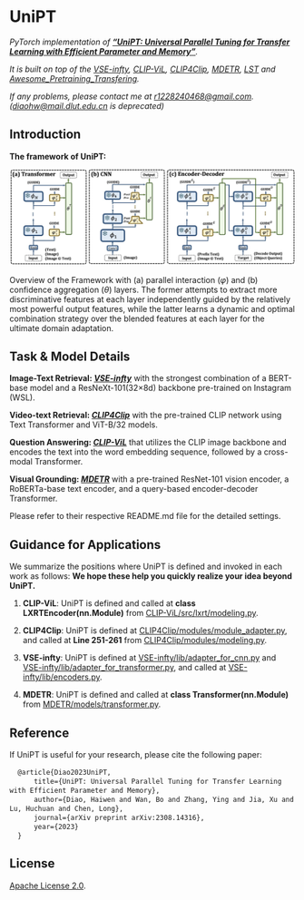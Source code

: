 # UniPT
*PyTorch implementation of [**“UniPT: Universal Parallel Tuning for Transfer Learning with Efficient Parameter and Memory”**](https://arxiv.org/abs/2308.14316).* 

*It is built on top of the [VSE-infty](https://github.com/woodfrog/vse_infty), [CLIP-ViL](https://github.com/clip-vil/CLIP-ViL), [CLIP4Clip](https://github.com/ArrowLuo/CLIP4Clip), [MDETR](https://github.com/ashkamath/mdetr), [LST](https://github.com/ylsung/Ladder-Side-Tuning) and [Awesome_Pretraining_Transfering](https://github.com/Paranioar/Awesome_Cross_Modal_Pretraining_Transfering).* 

*If any problems, please contact me at r1228240468@gmail.com. (diaohw@mail.dlut.edu.cn is deprecated)*

## Introduction

**The framework of UniPT:**

<img src="./0-docs/application.jpg" width = "100%" height="50%">

Overview of the Framework with (a) parallel interaction ($\varphi$) and (b) confidence aggregation ($\theta$) layers. The former attempts to extract more discriminative features at each layer independently guided by the relatively most powerful output features, while the latter learns a dynamic and optimal combination strategy over the blended features at each layer for the ultimate domain adaptation.

## Task & Model Details

**Image-Text Retrieval: *[VSE-infty](https://github.com/Paranioar/UniPT/blob/main/VSE-infty/README.md)*** with the strongest combination of a BERT-base model and a ResNeXt-101(32×8d) backbone pre-trained on Instagram (WSL).

**Video-text Retrieval: *[CLIP4Clip](https://github.com/Paranioar/UniPT/blob/main/CLIP4Clip/README.md)*** with the pre-trained CLIP network using Text Transformer and ViT-B/32 models.

**Question Answering: *[CLIP-ViL](https://github.com/Paranioar/UniPT/blob/main/CLIP-ViL/README.md)*** that utilizes the CLIP image backbone and encodes the text into the word embedding sequence, followed by a cross-modal Transformer.

**Visual Grounding: *[MDETR](https://github.com/Paranioar/UniPT/blob/main/MDETR/README.md)*** with a pre-trained ResNet-101 vision encoder, a RoBERTa-base text encoder, and a query-based encoder-decoder Transformer.

Please refer to their respective README.md file for the detailed settings.


## Guidance for Applications
We summarize the positions where UniPT is defined and invoked in each work as follows:
**We hope these help you quickly realize your idea beyond UniPT.**


1. **CLIP-ViL**: UniPT is defined and called at **class LXRTEncoder(nn.Module)** from [CLIP-ViL/src/lxrt/modeling.py](https://github.com/Paranioar/UniPT/blob/main/CLIP-ViL/src/lxrt/modeling.py).

2. **CLIP4Clip**: UniPT is defined at [CLIP4Clip/modules/module_adapter.py](https://github.com/Paranioar/UniPT/blob/main/CLIP4Clip/modules/module_adapter.py), and called at **Line 251-261** from [CLIP4Clip/modules/modeling.py](https://github.com/Paranioar/UniPT/blob/main/CLIP4Clip/modules/modeling.py).

3. **VSE-infty**: UniPT is defined at [VSE-infty/lib/adapter_for_cnn.py](https://github.com/Paranioar/UniPT/blob/main/VSE-infty/lib/adapter_for_cnn.py) and [VSE-infty/lib/adapter_for_transformer.py](https://github.com/Paranioar/UniPT/blob/main/VSE-infty/lib/adapter_for_transformer.py), and called at [VSE-infty/lib/encoders.py](https://github.com/Paranioar/UniPT/blob/main/VSE-infty/lib/encoders.py).

4. **MDETR**: UniPT is defined and called at **class Transformer(nn.Module)** from [MDETR/models/transformer.py](https://github.com/Paranioar/UniPT/blob/main/MDETR/models/transformer.py).


## Reference

If UniPT is useful for your research, please cite the following paper:

      @article{Diao2023UniPT,
          title={UniPT: Universal Parallel Tuning for Transfer Learning with Efficient Parameter and Memory},
          author={Diao, Haiwen and Wan, Bo and Zhang, Ying and Jia, Xu and Lu, Huchuan and Chen, Long},
          journal={arXiv preprint arXiv:2308.14316},
          year={2023}
      }

## License

[Apache License 2.0](http://www.apache.org/licenses/LICENSE-2.0).  
